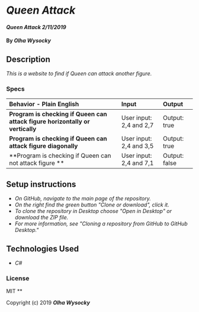 # _Queen Attack_

#### _Queen Attack 2/11/2019_

#### By _**Olha Wysocky**_

## Description

_This is a website to find if Queen can attack another figure._

### Specs
| Behavior - Plain English | Input | Output |
| :-------------     | :------------- | :------------- |
| **Program is checking if Queen can attack figure horizontally or vertically** | User input: 2,4 and 2,7 | Output: true |
| **Program is checking if Queen can attack figure diagonally** | User input: 2,4 and 3,5 | Output: true |
| **Program is checking if Queen can not attack figure ** | User input: 2,4 and 7,1 | Output: false |



## Setup instructions
* _On GitHub, navigate to the main page of the repository._
* _On the right find the green button "Clone or download", click it._
* _To clone the repository in Desktop choose "Open in Desktop" or download the ZIP file._
* _For more information, see "Cloning a repository from GitHub to GitHub Desktop."_

## Technologies Used

* _C#_

### License
MIT
**

Copyright (c) 2019 **_Olha Wysocky_**
